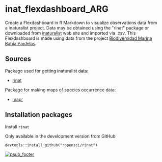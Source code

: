 inat_flexdashboard_ARG
====

Create a Flexdashboard in R Markdown to visualize observations data from a inaturalist project. Data may be obtained using the "rinat" package or downloaded from [inaturalist](https://www.inaturalist.org/) web site and imported via .csv. This Flexdashboard is made using data from the project [Biodiversidad Marina Bahía Pardelas](https://www.argentinat.org/projects/biodiversidad-marina-bahia-pardelas).

## Sources

Package used for getting inaturalist data:
* [rinat](https://github.com/ropensci/rinat)

Package for making maps of species occurrence data:
* [mapr](https://github.com/ropensci/mapr)


## Installation packages

Install `rinat`

Only available in the development version from GitHub
```{r eval=FALSE}
devtools::install_github("ropensci/rinat")
```



[![psub_footer](https://www.proyectosub.org.ar/wp-content/uploads/2020/04/logocepillos.png)](https://proyectosub.org.ar)
